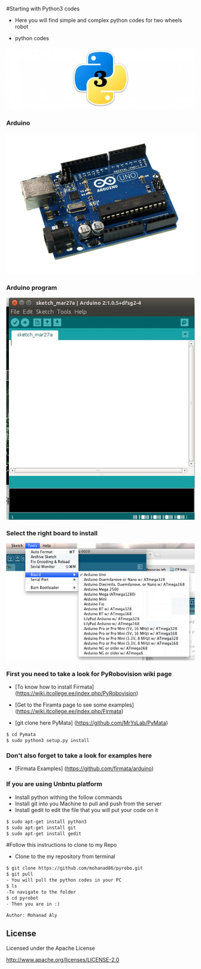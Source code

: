 #Starting with Python3 codes	
- Here you will find simple and complex python codes for two wheels robot 

- python codes 

![alt text](https://github.com/mohanad86/pyrobo/blob/master/images/install-python-3-mac-21894_630x210.jpg)
### Arduino
![alt text](https://github.com/mohanad86/pyrobo/blob/master/images/50450-IMG_5222.jpg)
### Arduino program
![alt text](https://github.com/mohanad86/pyrobo/blob/master/images/Screenshot%20from%202016-03-27%20217-47-29.jpg)
### Select the right board to install
![alt text](https://github.com/mohanad86/pyrobo/blob/master/images/ToolsMenu.png)

### First you need to take a look for PyRobovision wiki page 
- [To know how to install Firmata] (https://wiki.itcollege.ee/index.php/PyRobovision)

- [Get to the Firamta page to see some examples] (https://wiki.itcollege.ee/index.php/Firmata)
  
- [git clone here PyMata] (https://github.com/MrYsLab/PyMata)

```
$ cd Pymata 
$ sudo python3 setup.py install
```
### Don't also forget to take a look for examples here
- [Firmata Examples] (https://github.com/firmata/arduino) 
### If you are using Unbntu platform
 
- Install python withing the follow commands
- Install git into you Machine to pull and push from the server
- Install gedit to edit the file that you will put your code on it

```
$ sudo apt-get install python3
$ sudo apt-get install git
$ sudo apt-get install gedit
```
#Follow this instructions to clone to my Repo
- Clone to the my repository from terminal
``` 
$ git clone https://github.com/mohanad86/pyrobo.git
$ git pull 
- You will pull the python codes in your PC
$ ls
-To navigate to the folder 
$ cd pyrobot
- Then you are in :)
``` 


    Author: Mohanad Aly 

License
----
Licensed under the Apache License

http://www.apache.org/licenses/LICENSE-2.0
